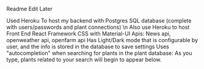Readme Edit Later

 Used Heroku To host my backend with Postgres SQL database (complete with users/passwords and plant connections) \n
 Also use Heroku to host Front End
 React Framework 
 CSS with Material-UI
 Apis: News api, openweather api, openfarm api 
 Has Light/Dark mode that is configurable by user, and the info is stored in the database to save settings
 Uses "autocompletion" when searching for plants in the plant database: As you type, plants related to your search will begin to appear below. 
 
